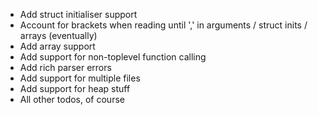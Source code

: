 
- Add struct initialiser support
- Account for brackets when reading until ',' in arguments / struct inits / arrays (eventually)
- Add array support
- Add support for non-toplevel function calling
- Add rich parser errors
- Add support for multiple files
- Add support for heap stuff
- All other todos, of course


